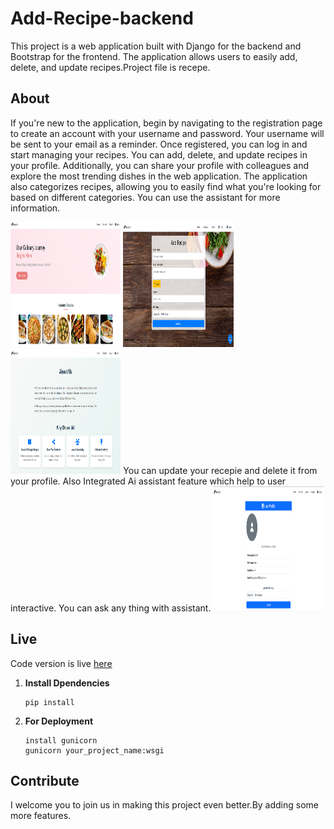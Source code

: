 # Add-Recipe-backend

This project is a web application built with Django for the backend and Bootstrap for the frontend. The application allows users to easily add, delete, and update recipes.Project file is recepe.

## About
If you're new to the application, begin by navigating to the registration page to create an account with your username and password. Your username will be sent to your email as a reminder. Once registered, you can log in and start managing your recipes. You can add, delete, and update recipes in your profile. Additionally, you can share your profile with colleagues and explore the most trending dishes in the web application. The application also categorizes recipes, allowing you to easily find what you're looking for based on different categories. You can use the assistant for more information.

<img src="home/Main_page.png" alt="Image 1" width="35%" height="200" style="display;">

<img src="home/Add_recipe.png" alt="Image 1" width="35%" height="200" style="display;">


<img src="home/about.png" alt="Image 1" width="35%" height="200" style="display;">
You can update your recepie and delete it from your profile. Also Integrated Ai assistant feature which help to user interactive.
You can ask any thing with assistant.
<img src="home/profile.png" alt="Image 1" width="35%" height="200" style="display;">


## Live 
Code version is live [here](https://add-recipe-backend-2.onrender.com/)


1. **Install Dpendencies**
   
   ```
   pip install
   ```
3. **For Deployment**

   ```
   install gunicorn
   gunicorn your_project_name:wsgi
   ```
## Contribute

I welcome you to join us in making this project even better.By adding some more features.
   

